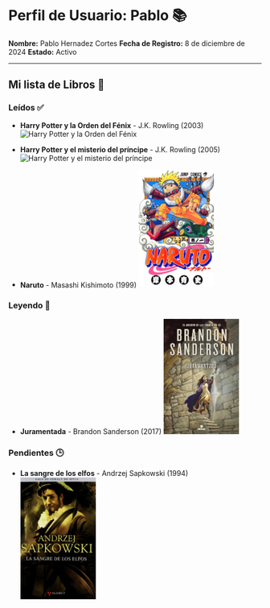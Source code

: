 # Perfil de Usuario: Pablo 📚

**Nombre:** Pablo Hernadez Cortes
**Fecha de Registro:** 8 de diciembre de 2024
**Estado:** Activo

---

## Mi lista de Libros 📖

### Leídos ✅
- **Harry Potter y la Orden del Fénix** - J.K. Rowling (2003)
  <img src="/imagenes/Harry Potter y la Orden del Fénix.jpg" alt="Harry Potter y la Orden del Fénix" width="150">

- **Harry Potter y el misterio del príncipe** - J.K. Rowling (2005)
  <img src="/imagenes/Harry Potter y el misterio del príncipe.jpg" alt="Harry Potter y el misterio del príncipe" width="150">

- **Naruto** - Masashi Kishimoto (1999)
  <img src="/imagenes/naruto.jpg" alt="Naruto" width="150">

### Leyendo 📖
- **Juramentada** - Brandon Sanderson (2017)
  <img src="/imagenes/Juramentada.jpg" alt="Juramentada" width="150">
  
### Pendientes 🕒
- **La sangre de los elfos** - Andrzej Sapkowski (1994)
  <img src="/imagenes/La sangre de los elfos.jpg" alt="La sangre de los elfos" width="150">
